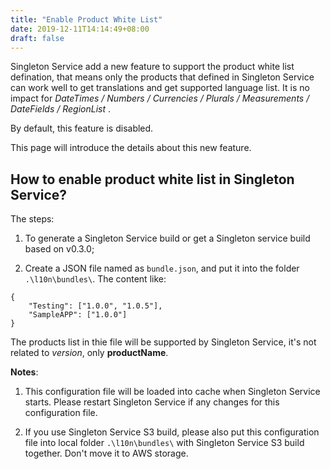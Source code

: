 ```yaml
---
title: "Enable Product White List"
date: 2019-12-11T14:14:49+08:00
draft: false
---
```


Singleton Service add a new feature to support the product white list defination, that means only the products that defined in Singleton Service can work well to get translations and get supported language list. It is no impact for *DateTimes / Numbers / Currencies / Plurals / Measurements / DateFields / RegionList* .

By default, this feature is disabled.

This page will introduce the details about this new feature.

How to enable product white list in Singleton Service?
------------------

The steps:

1. To generate a Singleton Service build  or get a Singleton service build based on v0.3.0;

2. Create a JSON file named as `bundle.json`, and put it into the folder `.\l10n\bundles\`.
The content like:

```
{
    "Testing": ["1.0.0", "1.0.5"],
    "SampleAPP": ["1.0.0"]
}
```
The products list in thie file will be supported by Singleton Service, it's not related to *version*, only **productName**. 

**Notes**:
1. This configuration file will be loaded into cache when Singleton Service starts. Please restart Singleton Service if any changes for this configuration file. 

2. If you use Singleton Service S3 build, please also put this configuration file into local folder `.\l10n\bundles\` with Singleton Service S3 build together. Don't move it to AWS storage.
